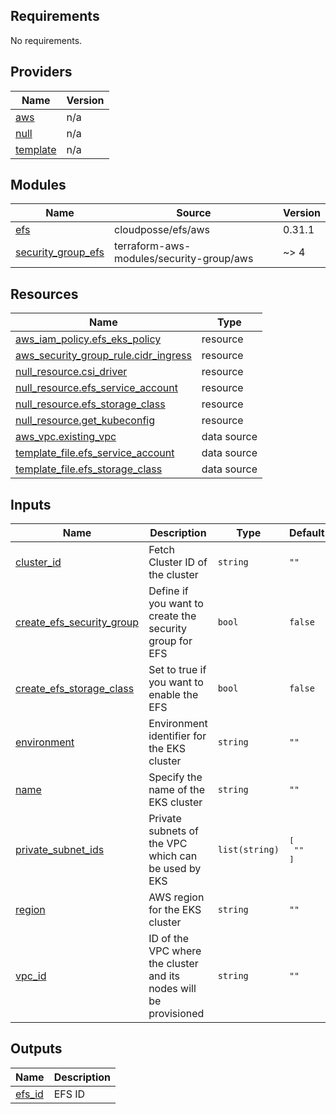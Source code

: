 <!-- BEGIN_TF_DOCS -->
## Requirements

No requirements.

## Providers

| Name | Version |
|------|---------|
| <a name="provider_aws"></a> [aws](#provider\_aws) | n/a |
| <a name="provider_null"></a> [null](#provider\_null) | n/a |
| <a name="provider_template"></a> [template](#provider\_template) | n/a |

## Modules

| Name | Source | Version |
|------|--------|---------|
| <a name="module_efs"></a> [efs](#module\_efs) | cloudposse/efs/aws | 0.31.1 |
| <a name="module_security_group_efs"></a> [security\_group\_efs](#module\_security\_group\_efs) | terraform-aws-modules/security-group/aws | ~> 4 |

## Resources

| Name | Type |
|------|------|
| [aws_iam_policy.efs_eks_policy](https://registry.terraform.io/providers/hashicorp/aws/latest/docs/resources/iam_policy) | resource |
| [aws_security_group_rule.cidr_ingress](https://registry.terraform.io/providers/hashicorp/aws/latest/docs/resources/security_group_rule) | resource |
| [null_resource.csi_driver](https://registry.terraform.io/providers/hashicorp/null/latest/docs/resources/resource) | resource |
| [null_resource.efs_service_account](https://registry.terraform.io/providers/hashicorp/null/latest/docs/resources/resource) | resource |
| [null_resource.efs_storage_class](https://registry.terraform.io/providers/hashicorp/null/latest/docs/resources/resource) | resource |
| [null_resource.get_kubeconfig](https://registry.terraform.io/providers/hashicorp/null/latest/docs/resources/resource) | resource |
| [aws_vpc.existing_vpc](https://registry.terraform.io/providers/hashicorp/aws/latest/docs/data-sources/vpc) | data source |
| [template_file.efs_service_account](https://registry.terraform.io/providers/hashicorp/template/latest/docs/data-sources/file) | data source |
| [template_file.efs_storage_class](https://registry.terraform.io/providers/hashicorp/template/latest/docs/data-sources/file) | data source |

## Inputs

| Name | Description | Type | Default | Required |
|------|-------------|------|---------|:--------:|
| <a name="input_cluster_id"></a> [cluster\_id](#input\_cluster\_id) | Fetch Cluster ID of the cluster | `string` | `""` | no |
| <a name="input_create_efs_security_group"></a> [create\_efs\_security\_group](#input\_create\_efs\_security\_group) | Define if you want to create the security group for EFS | `bool` | `false` | no |
| <a name="input_create_efs_storage_class"></a> [create\_efs\_storage\_class](#input\_create\_efs\_storage\_class) | Set to true if you want to enable the EFS | `bool` | `false` | no |
| <a name="input_environment"></a> [environment](#input\_environment) | Environment identifier for the EKS cluster | `string` | `""` | no |
| <a name="input_name"></a> [name](#input\_name) | Specify the name of the EKS cluster | `string` | `""` | no |
| <a name="input_private_subnet_ids"></a> [private\_subnet\_ids](#input\_private\_subnet\_ids) | Private subnets of the VPC which can be used by EKS | `list(string)` | <pre>[<br>  ""<br>]</pre> | no |
| <a name="input_region"></a> [region](#input\_region) | AWS region for the EKS cluster | `string` | `""` | no |
| <a name="input_vpc_id"></a> [vpc\_id](#input\_vpc\_id) | ID of the VPC where the cluster and its nodes will be provisioned | `string` | `""` | no |

## Outputs

| Name | Description |
|------|-------------|
| <a name="output_efs_id"></a> [efs\_id](#output\_efs\_id) | EFS ID |
<!-- END_TF_DOCS -->